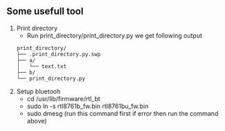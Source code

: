 ## Some usefull tool
1. Print directory
   + Run print_directory/print_directory.py we get following output
   ```
   print_directory/
   ├── .print_directory.py.swp
   ├── a/
   │   └── text.txt
   ├── b/
   └── print_directory.py
   ```
2. Setup bluetooh
   + cd /usr/lib/firmware/rtl_bt
   + sudo ln -s rtl8761b_fw.bin rtl8761bu_fw.bin
   + sudo dmesg (run this command first if error then run the command above)
